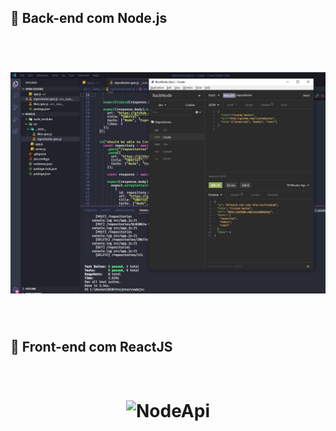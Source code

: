 ## :rocket: Back-end com Node.js
<br>
<h1 align="center">
    <img alt="NodeApi" src="https://github.com/RicardoBastos/Bootcamp2020/blob/master/backend/NodeCap2.JPG" />
</h1>
<br>

## :rocket: Front-end com ReactJS
<br>
<h1 align="center">
    <img alt="NodeApi" src="https://github.com/RicardoBastos/Bootcamp2020/blob/master/front/ReactCapt.JPG" />
</h1>
